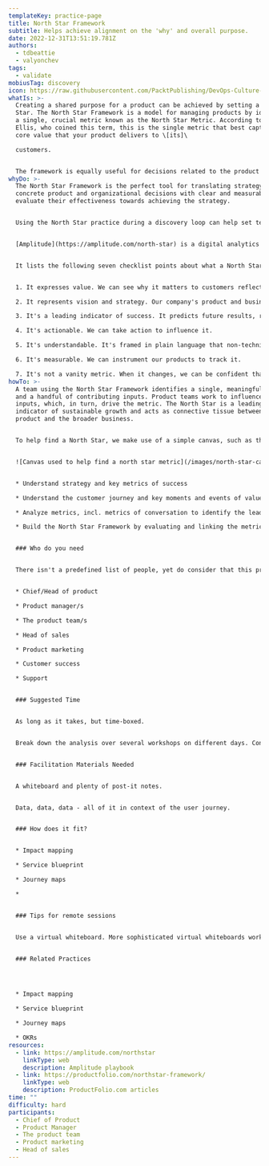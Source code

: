 ```yaml
---
templateKey: practice-page
title: North Star Framework
subtitle: Helps achieve alignment on the 'why' and overall purpose.
date: 2022-12-31T13:51:19.781Z
authors:
  - tdbeattie
  - valyonchev
tags:
  - validate
mobiusTag: discovery
icon: https://raw.githubusercontent.com/PacktPublishing/DevOps-Culture-and-Practice-with-OpenShift/master/figures/chapter8/figure-8-2.png
whatIs: >-
  Creating a shared purpose for a product can be achieved by setting a North
  Star. The North Star Framework is a model for managing products by identifying
  a single, crucial metric known as the North Star Metric. According to Sean
  Ellis, who coined this term, this is the single metric that best captures the
  core value that your product delivers to \[its]\

  customers. 


  The framework is equally useful for decisions related to the product as well as to operational aspects of the organization aligned to the product, e.g. Support, Customer Success, Product Marketing. The alternatives for a decision are evaluated against the potential impact on the metric.
whyDo: >-
  T﻿he North Star Framework is the perfect tool for translating strategy into
  concrete product and organizational decisions with clear and measurable way to
  evaluate their effectiveness towards achieving the strategy. 


  Using the North Star practice during a discovery loop can help set teams off in the right direction and achieve alignment between all its members and its stakeholders. It can also help teams achieve course correction or re-alignment if they've been running without a North Star. Having a North Star's information radiated on the wall and clearly in view of team members and interested stakeholders can help maintain focus on it and steer the team toward it.


  [Amplitude](https://amplitude.com/north-star) is a digital analytics company that has freely released an excellent playbook regarding the North Star Framework – what it is, why you might use it, and how to use it.  (check the links we love below)


  It lists the following seven checklist points about what a North Star Metric is:


  1. It expresses value. We can see why it matters to customers reflected in it

  2. It represents vision and strategy. Our company's product and business strategy are

  3. It's a leading indicator of success. It predicts future results, rather than reflecting past results.

  4. It's actionable. We can take action to influence it.

  5. It's understandable. It's framed in plain language that non-technical partners can understand.

  6. It's measurable. We can instrument our products to track it.

  7. It's not a vanity metric. When it changes, we can be confident that the change is meaningful and valuable, rather than being something that doesn't actually predict long-term success, even if it makes the team feel good about itself.
howTo: >-
  A team using the North Star Framework identifies a single, meaningful metric
  and a handful of contributing inputs. Product teams work to influence those
  inputs, which, in turn, drive the metric. The North Star is a leading
  indicator of sustainable growth and acts as connective tissue between the
  product and the broader business.


  To help find a North Star, we make use of a simple canvas, such as the one provided in Amplitude's playbook:


  ![Canvas used to help find a north star metric](/images/north-star-canvas.png " North Star playbook from Amplitude")


  * Understand strategy and key metrics of success

  * U﻿nderstand the customer journey and key moments and events of value creation and value realization

  * A﻿nalyze metrics, incl. metrics of conversation to identify the leading indicators for the key events and moments, i.e. identify your North Star metric

  * B﻿uild the North Star Framework by evaluating and linking the metric to all initiatives, major product features in the backlog, OKRs, etc.


  ### Who do you need


  T﻿here isn't a predefined list of people, yet do consider that this practice aligns the whole organization to the strategy. As such you need multiple different perspectives to be represented, which we attempt to achieve by the following minimum roles listed:


  * C﻿hief/Head of product

  * P﻿roduct manager/s

  * T﻿he product team/s

  * H﻿ead of sales

  * P﻿roduct marketing

  * C﻿ustomer success

  * S﻿upport


  ### Suggested Time


  As long as it takes, but time-boxed. 


  Break down the analysis over several workshops on different days. Consider the breakdown of topics above as potential topic for each workshop.


  ### Facilitation Materials Needed


  A whiteboard and plenty of post-it notes.


  D﻿ata, data, data - all of it in context of the user journey.


  ### How does it fit?


  * Impact mapping

  * Service blueprint

  * Journey maps

  *


  ### Tips for remote sessions


  U﻿se a virtual whiteboard. More sophisticated virtual whiteboards work better. We love Miro.com


  ### Related Practices




  * Impact mapping

  * Service blueprint

  * Journey maps

  * O﻿KRs
resources:
  - link: https://amplitude.com/northstar
    linkType: web
    description: Amplitude playbook
  - link: https://productfolio.com/northstar-framework/
    linkType: web
    description: ProductFolio.com articles
time: ""
difficulty: hard
participants:
  - Chief of Product
  - Product Manager
  - The product team
  - Product marketing
  - Head of sales
---
```


